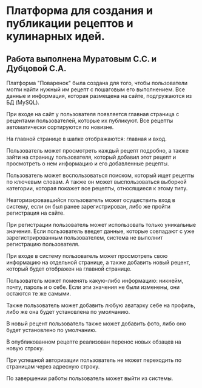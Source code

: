 # Платформа для создания и публикации рецептов и кулинарных идей.

Работа выполнена Муратовым С.С. и Дубцовой С.А.
-

Платформа "Поваренок" была создана для того, чтобы пользователи могли найти нужный им рецепт с пошаговым его выполнением.
Все данные и информация, которая размещена на сайте, подгружаются из БД (MySQL).

При входе на сайт у пользователя появляется главная страница с рецентами пользователей, которые их публикуют. Все рецепты автоматически сортируются по новизне.

На главной странице в шапке отображаются: главная и вход.

Пользователь может просмотреть каждый рецепт подробно, а также зайти на страницу пользователя, который добавил этот рецепт и просмотреть о нем информацию и его добавленные рецепты.

Пользователь может воспользоваться поиском, который ищет рецепты по ключевым словам. А также он может выспользоваться выборкой категории, которая покажет все рецепты, относящиеся к этому типу.

Неаторизировавшийся пользователь может осуществить вход в систему, если он был ранее зарегистрирован, либо же пройти регистрация на сайте.

При регистрации пользователь может использовать только уникальные значения. Если пользователь введет данные, которые совпадают с уже зарегистрированным пользователем, система не выполнит регистрацию пользователя.

При входе в систему пользователь может просмотреть свою информацию на отдельной странице, а также добавить новый рецент, который будет отображен на главной странице.

Пользователь может поменять какую-либо информацию: никнейм, почту, пароль и о себе. Если эти значения не были изменены, они остаются те же самыми.

Также пользователь может добавить любую аватарку себе на профиль, либо же она будет установлена по умолчанию.

В новый рецент пользователь также может добавить фото, либо оно будет установлено по умолчанию. 

В опубликованном рецепте реализован перенос новых обзацев на новую строку.

При успешной авторизации пользователь не может переходить по страницам через адресную строку.

По завершении работы пользователь может выйти из системы.

